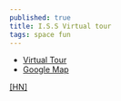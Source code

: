 ```yaml
---
published: true
title: I.S.S Virtual tour
tags: space fun
---
```

- [Virtual Tour](http://esamultimedia.esa.int/multimedia/virtual-tour-iss/)
- [Google Map](https://www.google.com/maps/@29.5602853,-95.0853914,2a,75y,212.04h,90t/data=!3m7!1e1!3m5!1szChzPIAn4RIAAAQvxgbyEg!2e0!3e5!7i10000!8i5000?shorturl=1)

[\[HN\]](https://news.ycombinator.com/item?id=18887764)

